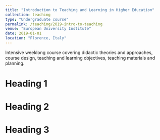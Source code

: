 ```yaml
---
title: "Introduction to Teaching and Learning in Higher Education"
collection: teaching
type: "Undergraduate course"
permalink: /teaching/2019-intro-to-teaching
venue: "European University Institute"
date: 2019-01-01
location: "Florence, Italy"
---
```


Intensive weeklong course covering didactic theories and approaches, course design, teaching and learning objectives, teaching materials and planning. 


Heading 1
======

Heading 2
======

Heading 3
======
